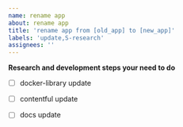 ```yaml
---
name: rename app
about: rename app
title: 'rename app from [old_app] to [new_app]'
labels: 'update,S-research'
assignees: ''
---
```


**Research and development steps your need to do**  

- [ ] docker-library update
- [ ] contentful update
- [ ] docs update

